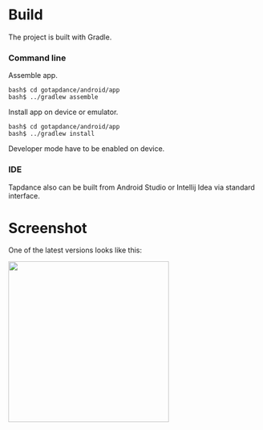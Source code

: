 # Build
The project is built with Gradle.

### Command line
Assemble app.
````
bash$ cd gotapdance/android/app
bash$ ../gradlew assemble
````
Install app on device or emulator.
````
bash$ cd gotapdance/android/app
bash$ ../gradlew install
````
Developer mode have to be enabled on device.

### IDE
Tapdance also can be built from Android Studio or Intellij Idea via standard interface.

# Screenshot
One of the latest versions looks like this:

<img src="https://cloud.githubusercontent.com/assets/5443147/20784805/e2f5fc68-b759-11e6-8517-60890f77a42b.jpg" width="320">

